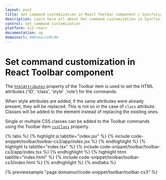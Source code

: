 ```yaml
---
layout: post
title: Set command customization in React Toolbar component | Syncfusion
description: Learn here all about Set command customization in Syncfusion React Toolbar component of Syncfusion Essential JS 2 and more.
control: Set command customization 
platform: ej2-react
documentation: ug
domainurl: ##DomainURL##
---
```


# Set command customization in React Toolbar component

The [`htmlAttributes`](https://ej2.syncfusion.com/react/documentation/api/toolbar/item#htmlattributes) property of the Toolbar item is used to set the HTML attributes ('ID', 'class', 'style' ,'role') for the commands.

When style attributes are added, if the same attributes were already present, they will be replaced. This is not so in the case of `class` attribute. Classes will be added to the element instead of replacing the existing ones.

Single or multiple CSS classes can be added to the Toolbar commands using the Toolbar item [`cssClass`](https://ej2.syncfusion.com/react/documentation/api/toolbar/item#cssclass) property.

{% tabs %}
{% highlight js tabtitle="index.jsx" %}
{% include code-snippet/toolbar/toolbar-cs3/app/index.jsx %}
{% endhighlight %}
{% highlight ts tabtitle="index.tsx" %}
{% include code-snippet/toolbar/toolbar-cs3/app/index.tsx %}
{% endhighlight %}
{% highlight html tabtitle="index.html" %}
{% include code-snippet/toolbar/toolbar-cs3/index.html %}
{% endhighlight %}
{% endtabs %}
        
{% previewsample "page.domainurl/code-snippet/toolbar/toolbar-cs3" %}